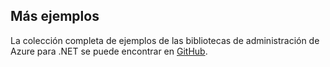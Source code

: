 ## <a name="more-samples"></a>Más ejemplos

La colección completa de ejemplos de las bibliotecas de administración de Azure para .NET se puede encontrar en [GitHub](https://github.com/Azure/azure-sdk-for-net/blob/Fluent/README.md#sample-code).